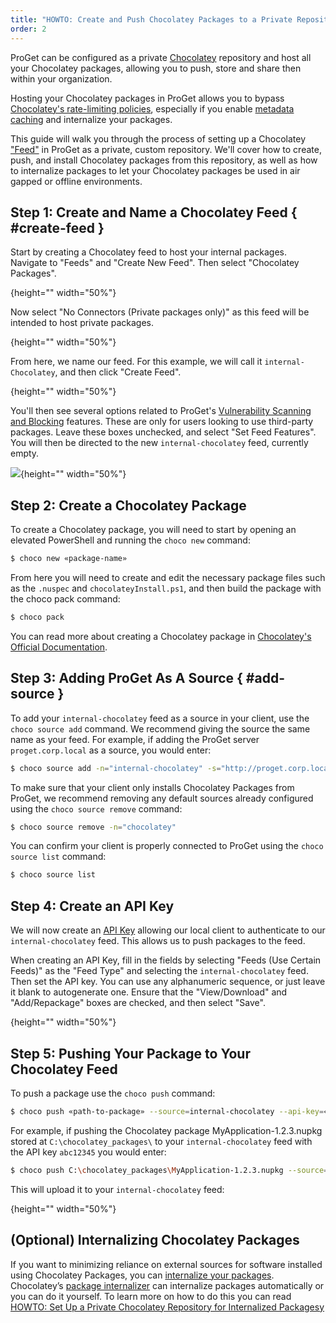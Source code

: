 ```yaml
---
title: "HOWTO: Create and Push Chocolatey Packages to a Private Repository in ProGet"
order: 2
---
```


ProGet can be configured as a private [Chocolatey](https://chocolatey.org) repository and host all your Chocolatey packages, allowing you to push, store and share then within your organization.

Hosting your Chocolatey packages in ProGet allows you to bypass [Chocolatey's rate-limiting policies](https://docs.chocolatey.org/en-us/community-repository/community-packages-disclaimer), especially if you enable [metadata caching](/docs/proget/feeds/connector-overview#connector-caching) and internalize your packages.

This guide will walk you through the process of setting up a Chocolatey ["Feed"](/docs/proget/feeds/feed-overview) in ProGet as a private, custom repository. We'll cover how to create, push, and install Chocolatey packages from this repository, as well as how to internalize packages to let your Chocolatey packages be used in air gapped or offline environments.

## Step 1: Create and Name a Chocolatey Feed { #create-feed }

Start by creating a Chocolatey feed to host your internal packages. Navigate to "Feeds" and "Create New Feed". Then select "Chocolatey Packages".

![](){height="" width="50%"}

Now select "No Connectors (Private packages only)" as this feed will be intended to host private packages.

![](){height="" width="50%"}

From here, we name our feed. For this example, we will call it `internal-Chocolatey`, and then click "Create Feed".

![](){height="" width="50%"}

You'll then see several options related to ProGet's [Vulnerability Scanning and Blocking](/docs/proget/sca/vulnerabilities) features. These are only for users looking to use third-party packages. Leave these boxes unchecked, and select "Set Feed Features". You will then be directed to the new `internal-chocolatey` feed, currently empty.

![](/resources/docs/proget-Chocolatey-internal-empty.png){height="" width="50%"}

## Step 2: Create a Chocolatey Package

To create a Chocolatey package, you will need to start by opening an elevated PowerShell and running the `choco new` command:

```bash
$ choco new «package-name»
```

From here you will need to create and edit the necessary package files such as the `.nuspec` and `chocolateyInstall.ps1`, and then build the package with the choco pack command:

```bash
$ choco pack
```

You can read more about creating a Chocolatey package in [Chocolatey's Official Documentation](https://docs.chocolatey.org/en-us/features/create-packages/).

## Step 3: Adding ProGet As A Source  { #add-source }

To add your `internal-chocolatey` feed as a source in your client, use the `choco source add` command. We recommend giving the source the same name as your feed. For example, if adding the ProGet server `proget.corp.local` as a source, you would enter:

```bash
$ choco source add -n="internal-chocolatey" -s="http://proget.corp.local/feeds/internal-chocolatey" --priority=1 
```

To make sure that your client only installs Chocolatey Packages from ProGet, we recommend removing any default sources already configured using the `choco source remove` command:

```bash
$ choco source remove -n="chocolatey"
```
You can confirm your client is properly connected to ProGet using the `choco source list` command:

```bash
$ choco source list
```
## Step 4: Create an API Key

We will now create an [API Key](/docs/proget/reference-api/proget-apikeys) allowing our local client to authenticate to our `internal-chocolatey` feed. This allows us to push packages to the feed.

When creating an API Key, fill in the fields by selecting "Feeds (Use Certain Feeds)" as the "Feed Type" and selecting the `internal-chocolatey` feed. Then set the API key. You can use any alphanumeric sequence, or just leave it blank to autogenerate one. Ensure that the "View/Download" and "Add/Repackage" boxes are checked, and then select "Save".

![](){height="" width="50%"}

## Step 5: Pushing Your Package to Your Chocolatey Feed

To push a package use the `choco push` command:  

```bash
$ choco push «path-to-package» --source=internal-chocolatey --api-key=«api-key»
```

For example, if pushing the Chocolatey package MyApplication-1.2.3.nupkg stored at `C:\chocolatey_packages\` to your `internal-chocolatey` feed with the API key `abc12345` you would enter:

```bash
$ choco push C:\chocolatey_packages\MyApplication-1.2.3.nupkg --source=internal-chocolatey --api-key=abc12345
```

This will upload it to your `internal-chocolatey` feed:

![](){height="" width="50%"}

## (Optional) Internalizing Chocolatey Packages

If you want to minimizing reliance on external sources for software installed using Chocolatey Packages, you can [internalize your packages](https://blog.inedo.com/chocolatey/internalization). Chocolatey’s [package internalizer](https://docs.chocolatey.org/en-us/features/package-internalizer) can internalize packages automatically or you can do it yourself. To learn more on how to do this you can read [HOWTO: Set Up a Private Chocolatey Repository for Internalized Packagesy](/docs/proget/feeds/chocolatey/howto-chocolatey-internalized)

